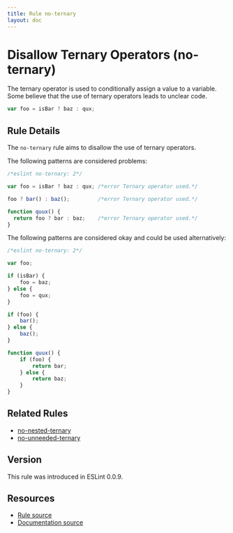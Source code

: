 ```yaml
---
title: Rule no-ternary
layout: doc
---
```

<!-- Note: No pull requests accepted for this file. See README.md in the root directory for details. -->
# Disallow Ternary Operators (no-ternary)

The ternary operator is used to conditionally assign a value to a variable. Some believe that the use of ternary operators leads to unclear code.

```js
var foo = isBar ? baz : qux;
```

## Rule Details

The `no-ternary` rule aims to disallow the use of ternary operators.

The following patterns are considered problems:

```js
/*eslint no-ternary: 2*/

var foo = isBar ? baz : qux; /*error Ternary operator used.*/

foo ? bar() : baz();         /*error Ternary operator used.*/

function quux() {
  return foo ? bar : baz;    /*error Ternary operator used.*/
}
```

The following patterns are considered okay and could be used alternatively:

```js
/*eslint no-ternary: 2*/

var foo;

if (isBar) {
    foo = baz;
} else {
    foo = qux;
}

if (foo) {
    bar();
} else {
    baz();
}

function quux() {
    if (foo) {
        return bar;
    } else {
        return baz;
    }
}
```

## Related Rules

* [no-nested-ternary](no-nested-ternary)
* [no-unneeded-ternary](no-unneeded-ternary)

## Version

This rule was introduced in ESLint 0.0.9.

## Resources

* [Rule source](https://github.com/eslint/eslint/tree/master/lib/rules/no-ternary.js)
* [Documentation source](https://github.com/eslint/eslint/tree/master/docs/rules/no-ternary.md)
